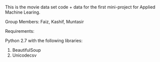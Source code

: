 This is the movie data set code + data for the first mini-project for Applied Machine Learing. 

Group Members: Faiz, Kashif, Muntasir 

Requirements: 

Python 2.7 with the following libraries: 

1. BeautifulSoup
2. Unicodecsv
